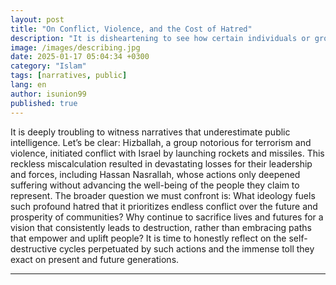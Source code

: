 ```yaml
---
layout: post
title: "On Conflict, Violence, and the Cost of Hatred"
description: "It is disheartening to see how certain individuals or groups underestimate the intelligence of the public with misleading narratives."
image: /images/describing.jpg
date: 2025-01-17 05:04:34 +0300
category: "Islam"
tags: [narratives, public]
lang: en
author: isunion99
published: true
---
```


It is deeply troubling to witness narratives that underestimate public intelligence. Let’s be clear: Hizballah, a group notorious for terrorism and violence, initiated conflict with Israel by launching rockets and missiles. This reckless miscalculation resulted in devastating losses for their leadership and forces, including Hassan Nasrallah, whose actions only deepened suffering without advancing the well-being of the people they claim to represent. The broader question we must confront is: What ideology fuels such profound hatred that it prioritizes endless conflict over the future and prosperity of communities? Why continue to sacrifice lives and futures for a vision that consistently leads to destruction, rather than embracing paths that empower and uplift people? It is time to honestly reflect on the self-destructive cycles perpetuated by such actions and the immense toll they exact on present and future generations.


---